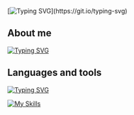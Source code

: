 [![Typing SVG](https://readme-typing-svg.demolab.com?font=Fira+Code&size=40&pause=1000&width=435&height=150&lines=Hello+there+!)](https://git.io/typing-svg)
## About me
[![Typing SVG](https://readme-typing-svg.demolab.com?font=Fira+Code&pause=700&width=435&lines=My+name+is+Anton;And+i+am+Junior+Front+end+developer)](https://git.io/typing-svg)
## Languages and tools
[![Typing SVG](https://readme-typing-svg.demolab.com?font=Fira+Code&pause=700&width=435&lines=Here+you+can+see+my+tech+stack%3A)](https://git.io/typing-svg)

[![My Skills](https://skillicons.dev/icons?i=js,ts,react,redux,sass,css,html,vscode,figma,graphql,jquery,nodejs,ps,github,styledcomponents,bootstrap&perline=8)](https://skillicons.dev)
